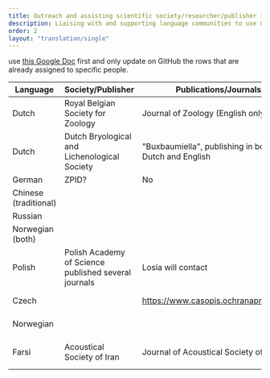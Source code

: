 ```yaml
---
title: Outreach and assisting scientific society/researcher/publisher implementation
description: Liaising with and supporting language communities to use CRediT and the translations
order: 2
layout: "translation/single"
---
```


use [this Google Doc](https://docs.google.com/spreadsheets/d/1LKZ93LutgkGOOUo0Nl_NsGGO_wczp3L9-IgDJ1m9nVE/edit?usp=sharing) first and only update on GitHub the rows that are already assigned to specific people. 

| Language  | Society/Publisher | Publications/Journals | contributor  | Contacted? | Response
| ------------- | ------------- | ------------- | ------------- | ------------- | ------------- 
| Dutch | Royal Belgian Society for Zoology | Journal of Zoology (English only?)  | Eli Thore
| Dutch | Dutch Bryological and Lichenological Society | "Buxbaumiella", publishing in both Dutch and English | Eli Thore
| German  | ZPID? | No | 
| Chinese (traditional)  |   | 
| Russian  |  |
| Norwegian (both) 
| Polish | Polish Academy of Science published several journals |  Losia will contact
| Czech | | https://www.casopis.ochranaprirody.cz/ |  Nina Trubanova
| Norwegian | | | Bjorn Saetrevik
| Farsi | Acoustical Society of Iran |  Journal of Acoustical Society of Iran | Saeed Shafiei Sabet |  |  

